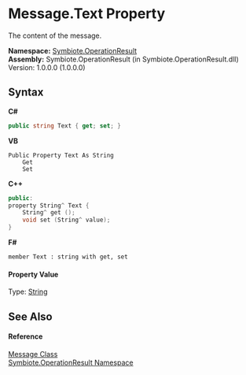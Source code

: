 # Message.Text Property 
 

The content of the message.

**Namespace:**&nbsp;<a href="846ea925-838c-f4a8-6a8a-689eb9584d48">Symbiote.OperationResult</a><br />**Assembly:**&nbsp;Symbiote.OperationResult (in Symbiote.OperationResult.dll) Version: 1.0.0.0 (1.0.0.0)

## Syntax

**C#**<br />
``` C#
public string Text { get; set; }
```

**VB**<br />
``` VB
Public Property Text As String
	Get
	Set
```

**C++**<br />
``` C++
public:
property String^ Text {
	String^ get ();
	void set (String^ value);
}
```

**F#**<br />
``` F#
member Text : string with get, set

```


#### Property Value
Type: <a href="http://msdn2.microsoft.com/en-us/library/s1wwdcbf" target="_blank">String</a>

## See Also


#### Reference
<a href="bcf7893a-290b-c6a5-63f1-69a6d73d6df0">Message Class</a><br /><a href="846ea925-838c-f4a8-6a8a-689eb9584d48">Symbiote.OperationResult Namespace</a><br />